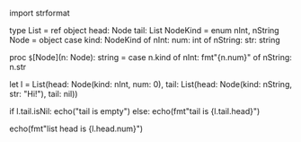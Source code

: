 import strformat

type
  List = ref object
    head: Node
    tail: List
  NodeKind = enum nInt, nString
  Node = object
    case kind: NodeKind
    of nInt: num: int
    of nString: str: string

proc `$`[Node](n: Node): string =
  case n.kind 
  of nInt: fmt"{n.num}"
  of nString: n.str

let l = List(head: Node(kind: nInt, num: 0), tail: List(head: Node(kind: nString, str: "Hi!"), tail: nil))

if l.tail.isNil:
  echo("tail is empty")
else:
  echo(fmt"tail is {l.tail.head}")

echo(fmt"list head is {l.head.num}")
